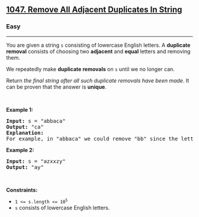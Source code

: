 <h2><a href="https://leetcode.com/problems/remove-all-adjacent-duplicates-in-string/">1047. Remove All Adjacent Duplicates In String</a></h2><h3>Easy</h3><hr><div style="user-select: auto;"><p style="user-select: auto;">You are given a string <code style="user-select: auto;">s</code> consisting of lowercase English letters. A <strong style="user-select: auto;">duplicate removal</strong> consists of choosing two <strong style="user-select: auto;">adjacent</strong> and <strong style="user-select: auto;">equal</strong> letters and removing them.</p>

<p style="user-select: auto;">We repeatedly make <strong style="user-select: auto;">duplicate removals</strong> on <code style="user-select: auto;">s</code> until we no longer can.</p>

<p style="user-select: auto;">Return <em style="user-select: auto;">the final string after all such duplicate removals have been made</em>. It can be proven that the answer is <strong style="user-select: auto;">unique</strong>.</p>

<p style="user-select: auto;">&nbsp;</p>
<p style="user-select: auto;"><strong class="example" style="user-select: auto;">Example 1:</strong></p>

<pre style="user-select: auto;"><strong style="user-select: auto;">Input:</strong> s = "abbaca"
<strong style="user-select: auto;">Output:</strong> "ca"
<strong style="user-select: auto;">Explanation:</strong> 
For example, in "abbaca" we could remove "bb" since the letters are adjacent and equal, and this is the only possible move.  The result of this move is that the string is "aaca", of which only "aa" is possible, so the final string is "ca".
</pre>

<p style="user-select: auto;"><strong class="example" style="user-select: auto;">Example 2:</strong></p>

<pre style="user-select: auto;"><strong style="user-select: auto;">Input:</strong> s = "azxxzy"
<strong style="user-select: auto;">Output:</strong> "ay"
</pre>

<p style="user-select: auto;">&nbsp;</p>
<p style="user-select: auto;"><strong style="user-select: auto;">Constraints:</strong></p>

<ul style="user-select: auto;">
	<li style="user-select: auto;"><code style="user-select: auto;">1 &lt;= s.length &lt;= 10<sup style="user-select: auto;">5</sup></code></li>
	<li style="user-select: auto;"><code style="user-select: auto;">s</code> consists of lowercase English letters.</li>
</ul>
</div>